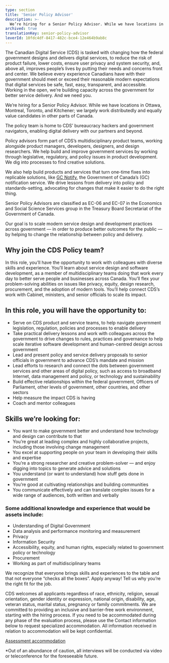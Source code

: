 ```yaml
---
type: section
title: 'Senior Policy Advisor'
description: >-
  We’re hiring for a Senior Policy Advisor. While we have locations in Ottawa, Montreal, Toronto, and Kitchener; we largely work distributedly and equally value candidates in other parts of Canada.
archived: true
translationKey: senior-policy-advisor
leverId: 10fdc4df-8417-482c-bce4-12e464b9ab8c
---
```


The Canadian Digital Service (CDS) is tasked with changing how the federal government designs and delivers digital services, to reduce the risk of product failure, lower costs, ensure user privacy and system security, and, above all, improves people’s lives by putting their needs and concerns front and center. We believe every experience Canadians have with their government should meet or exceed their reasonable modern expectations that digital services be safe, fast, easy, transparent, and accessible. Working in the open, we’re building capacity across the government for better service delivery. And we need you.

We’re hiring for a Senior Policy Advisor. While we have locations in Ottawa, Montreal, Toronto, and Kitchener; we largely work distributedly and equally value candidates in other parts of Canada.

The policy team is home to CDS’ bureaucracy hackers and government navigators, enabling digital delivery with our partners and beyond. 

Policy advisors form part of CDS’s multidisciplinary product teams, working alongside product managers, developers, designers, and design researchers. We help build and improve government services by working through legislative, regulatory, and policy issues in product development. We dig into processes to find creative solutions. 

We also help build products and services that turn one-time fixes into replicable solutions, like [GC Notify](https://notification.canada.ca), the Government of Canada’s (GC) notification service. We drive lessons from delivery into policy and standards-setting, advocating for changes that make it easier to do the right thing. 

Senior Policy Advisors are classified as EC-06 and EC-07 in the Economics and Social Science Services group in the Treasury Board Secretariat of the Government of Canada.

Our goal is to scale modern service design and development practices across government — in order to produce better outcomes for the public — by helping to change the relationship between policy and delivery. 

## Why join the CDS Policy team? 

In this role, you’ll have the opportunity to work with colleagues with diverse skills and experience. You’ll learn about service design and software development, as a member of multidisciplinary teams doing that work every day to better serve people and businesses across Canada. You’ll flex your problem-solving abilities on issues like privacy, equity, design research, procurement, and the adoption of modern tools. You’ll help connect  CDS’s work with Cabinet, ministers, and senior officials to scale its impact. 

## In this role, you will have the opportunity to:

- Serve on CDS product and service teams, to help navigate government legislation, regulation, policies and processes to enable delivery
- Take practical delivery lessons and work with colleagues across the government to drive changes to rules, practices and governance to help scale iterative software development and human-centred design across government
- Lead and present policy and service delivery proposals to senior officials in government to advance CDS’s mandate and mission  
- Lead efforts to research and connect the dots between government services and other areas of digital policy, such as access to broadband Internet, data management and policy, or technology and sustainability
- Build effective relationships within the federal government, Officers of Parliament, other levels of government, other countries, and other sectors
- Help measure the impact CDS is having
- Coach and mentor colleagues
 
## Skills we’re looking for:

- You want to make government better and understand how technology and design can contribute to that
- You’re great at leading complex and highly collaborative projects, including those involving change management 
- You excel at supporting people on your team in developing their skills and expertise
- You’re a strong researcher and creative problem-solver — and enjoy digging into topics to generate advice and solutions 
- You understand (or want to understand) how stuff gets done in government
- You’re good at cultivating relationships and building communities
- You communicate effectively and can translate complex issues for a wide range of audiences, both written and verbally

### Some additional knowledge and experience that would be assets include: 
- Understanding of Digital Government
- Data analysis and performance monitoring and measurement
- Privacy
- Information Security
- Accessibility, equity, and human rights, especially related to government policy or technology
- Procurement
- Working as part of multidisciplinary teams

We recognize that everyone brings skills and experiences to the table and that not everyone “checks all the boxes”. Apply anyway! Tell us why you’re the right fit for the job.

CDS welcomes all applicants regardless of race, ethnicity, religion, sexual orientation, gender identity or expression, national origin, disability, age, veteran status, marital status, pregnancy or family commitments. We are committed to providing an inclusive and barrier-free work environment, starting with the hiring process. If you need to be accommodated during any phase of the evaluation process, please use the Contact information below to request specialized accommodation. All information received in relation to accommodation will be kept confidential.

[Assessment accommodation](https://www.canada.ca/en/public-service-commission/services/assessment-accommodation-page.html)

*Out of an abundance of caution, all interviews will be conducted via video or teleconference for the foreseeable future.

